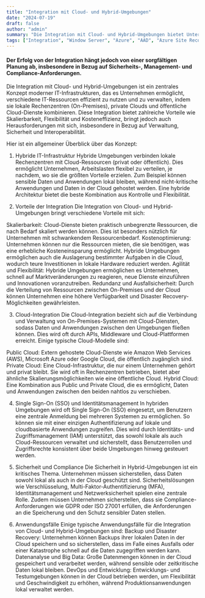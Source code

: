 ```yaml
---
title: "Integration mit Cloud- und Hybrid-Umgebungen"
date: "2024-07-19"
draft: false
author: "admin"
summary: "Die Integration mit Cloud- und Hybrid-Umgebungen bietet Unternehmen die Möglichkeit, das Beste aus beiden Welten zu nutzen: die Flexibilität und Skalierbarkeit der Cloud sowie die Kontrolle und Sicherheit von On-Premises-Infrastrukturen."
tags: ["Integration", "Window Server", "Azure", "AAD", "Azure Site Recovery","Azure Backup",	"Hybrid Networking","Hybrid IT-Infrastruktur", "Cloud Integration","privat cloud","public cloud","hybird cloud","SSO","Sicherheit", "Compliance"]
---
```


#### Der Erfolg von der Integration hängt jedoch von einer sorgfältigen Planung ab, insbesondere in Bezug auf Sicherheits-, Management- und Compliance-Anforderungen.

Die Integration mit Cloud- und Hybrid-Umgebungen ist ein zentrales Konzept moderner IT-Infrastrukturen, das es Unternehmen ermöglicht, verschiedene IT-Ressourcen effizient zu nutzen und zu verwalten, indem sie lokale Rechenzentren (On-Premises), private Clouds und öffentliche Cloud-Dienste kombinieren. Diese Integration bietet zahlreiche Vorteile wie Skalierbarkeit, Flexibilität und Kosteneffizienz, bringt jedoch auch Herausforderungen mit sich, insbesondere in Bezug auf Verwaltung, Sicherheit und Interoperabilität.

Hier ist ein allgemeiner Überblick über das Konzept:

1. Hybride IT-Infrastruktur
Hybride Umgebungen verbinden lokale Rechenzentren mit Cloud-Ressourcen (privat oder öffentlich). Dies ermöglicht Unternehmen, Arbeitslasten flexibel zu verteilen, je nachdem, wo sie die größten Vorteile erzielen. Zum Beispiel können sensible Daten und Anwendungen lokal bleiben, während nicht-kritische Anwendungen und Daten in der Cloud gehostet werden. Eine hybride Architektur bietet die beste Kombination aus Kontrolle und Flexibilität.

2. Vorteile der Integration
Die Integration von Cloud- und Hybrid-Umgebungen bringt verschiedene Vorteile mit sich:

Skalierbarkeit: Cloud-Dienste bieten praktisch unbegrenzte Ressourcen, die nach Bedarf skaliert werden können. Dies ist besonders nützlich für Unternehmen mit schwankendem Ressourcenbedarf.
Kostenoptimierung: Unternehmen können nur die Ressourcen mieten, die sie benötigen, was eine erhebliche Kosteneinsparung ermöglicht. Hybride Umgebungen ermöglichen auch die Auslagerung bestimmter Aufgaben in die Cloud, wodurch teure Investitionen in lokale Hardware reduziert werden.
Agilität und Flexibilität: Hybride Umgebungen ermöglichen es Unternehmen, schnell auf Marktveränderungen zu reagieren, neue Dienste einzuführen und Innovationen voranzutreiben.
Redundanz und Ausfallsicherheit: Durch die Verteilung von Ressourcen zwischen On-Premises und der Cloud können Unternehmen eine höhere Verfügbarkeit und Disaster Recovery-Möglichkeiten gewährleisten.

3. Cloud-Integration
Die Cloud-Integration bezieht sich auf die Verbindung und Verwaltung von On-Premises-Systemen mit Cloud-Diensten, sodass Daten und Anwendungen zwischen den Umgebungen fließen können. Dies wird oft durch APIs, Middleware und Cloud-Plattformen erreicht. Einige typische Cloud-Modelle sind:

Public Cloud: Extern gehostete Cloud-Dienste wie Amazon Web Services (AWS), Microsoft Azure oder Google Cloud, die öffentlich zugänglich sind.
Private Cloud: Eine Cloud-Infrastruktur, die nur einem Unternehmen gehört und privat bleibt. Sie wird oft in Rechenzentren betrieben, bietet aber ähnliche Skalierungsmöglichkeiten wie eine öffentliche Cloud.
Hybrid Cloud: Eine Kombination aus Public und Private Cloud, die es ermöglicht, Daten und Anwendungen zwischen den beiden nahtlos zu verschieben.

4. Single Sign-On (SSO) und Identitätsmanagement
In hybriden Umgebungen wird oft Single Sign-On (SSO) eingesetzt, um Benutzern eine zentrale Anmeldung bei mehreren Systemen zu ermöglichen. So können sie mit einer einzigen Authentifizierung auf lokale und cloudbasierte Anwendungen zugreifen. Dies wird durch Identitäts- und Zugriffsmanagement (IAM) unterstützt, das sowohl lokale als auch Cloud-Ressourcen verwaltet und sicherstellt, dass Benutzerrollen und Zugriffsrechte konsistent über beide Umgebungen hinweg gesteuert werden.

5. Sicherheit und Compliance
Die Sicherheit in Hybrid-Umgebungen ist ein kritisches Thema. Unternehmen müssen sicherstellen, dass Daten sowohl lokal als auch in der Cloud geschützt sind. Sicherheitslösungen wie Verschlüsselung, Multi-Faktor-Authentifizierung (MFA), Identitätsmanagement und Netzwerksicherheit spielen eine zentrale Rolle. Zudem müssen Unternehmen sicherstellen, dass sie Compliance-Anforderungen wie GDPR oder ISO 27001 erfüllen, die Anforderungen an die Speicherung und den Schutz sensibler Daten stellen.

6. Anwendungsfälle
Einige typische Anwendungsfälle für die Integration von Cloud- und Hybrid-Umgebungen sind:
Backup und Disaster Recovery: Unternehmen können Backups ihrer lokalen Daten in der Cloud speichern und so sicherstellen, dass im Falle eines Ausfalls oder einer Katastrophe schnell auf die Daten zugegriffen werden kann.
Datenanalyse und Big Data: Große Datenmengen können in der Cloud gespeichert und verarbeitet werden, während sensible oder zeitkritische Daten lokal bleiben.
DevOps und Entwicklung: Entwicklungs- und Testumgebungen können in der Cloud betrieben werden, um Flexibilität und Geschwindigkeit zu erhöhen, während Produktionsanwendungen lokal verwaltet werden.